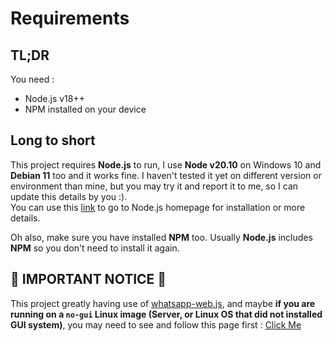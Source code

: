# Requirements  

## TL;DR  <!-- {docsify-ignore} -->
You need :
- Node.js v18++
- NPM installed on your device

## Long to short <!-- {docsify-ignore} -->
This project requires **Node.js** to run, I use **Node v20.10** on Windows 10 and **Debian 11** too and it works fine. I haven't tested it yet on different version or environment than mine, but you may try it and report it to me, so I can update this details by you :).  
You can use this [link](https://nodejs.org/en) to go to Node.js homepage for installation or more details.  

Oh also, make sure you have installed **NPM** too. Usually **Node.js** includes **NPM** so you don't need to install it again.

## **🔴 IMPORTANT NOTICE 🔴**  <!-- {docsify-ignore} -->
This project greatly having use of [whatsapp-web.js](https://wwebjs.dev/), and maybe **if you are running on a `no-gui` Linux image (Server, or Linux OS that did not installed GUI system)**, you may need to see and follow this page first : [Click Me](https://wwebjs.dev/guide/#installation-on-no-gui-systems)